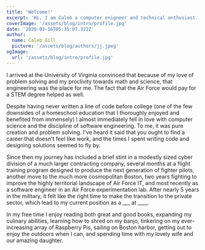 ```yaml
---
title: 'Welcome!'
excerpt: 'Hi, I am Caleb a computer enigneer and technical enthusiast. I created this site to catalogue my various personal interests. Read on if you are interested and please enjoy!'
coverImage: '/assets/blog/intro/profile.jpg'
date: '2020-03-16T05:35:07.322Z'
author:
  name: Caleb Gill
  picture: '/assets/blog/authors/jj.jpeg'
ogImage:
  url: '/assets/blog/intro/profile.jpg'
---
```


I arrived at the University of Virginia convinced that because of my love of problem solving and my proclivity towards math and science, that engineering was the place for me. The fact that the Air Force would pay for a STEM degree helped as well. 

Despite having never written a line of code before college (one of the few downsides of a homeschool education that I thoroughly enjoyed and benefited from immensely) I almost immediately fell in love with computer science and the discipline of software engineering. To me, it was pure creation and problem solving. I've heard it said that you ought to find a career that doesn't feel like work, and the times I spent writing code and designing solutions seemed to fly by. 

Since then my journey has included a brief stint in a modestly sized cyber division of a much larger contracting company, several months at a flight training program designed to produce the next generation of fighter pilots, another move to the much more cosmopolitan Boston, two years fighting to improve the highly territorial landscape of Air Force IT, and most recently as a software engineer in an Air Force experimentation lab. After nearly 5 years in the military, it felt like the right time to make the transition to the private sector, which lead to my current position as a ___ at ____.

In my free time I enjoy reading both great and good books, expanding my culinary abilities, learning how to shred on my banjo, tinkering on my ever-increasing array of Raspberry Pis, sailing on Boston harbor, getting out to enjoy the outdoors when I can, and spending time with my lovely wife and our amazing daughter.
